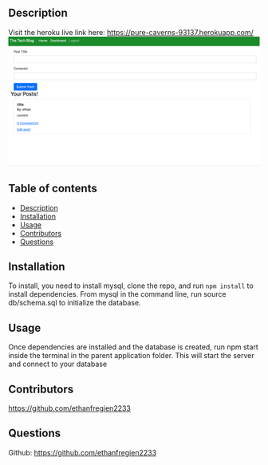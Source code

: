 ## Description
  Visit the heroku live link here: https://pure-caverns-93137.herokuapp.com/
  <img src="srn.png">
  ## Table of contents
  * [Description](#description)
  * [Installation](#installation)
  * [Usage](#usage)
  * [Contributors](#contributors)
  * [Questions](#questions)

  ## Installation
  To install, you need to install mysql, clone the repo, and run `npm install` to install dependencies. From mysql in the command line, run source db/schema.sql to initialize the database.

  ## Usage
  Once dependencies are installed and the database is created, run npm start inside the terminal in the parent application folder. This will start the server and connect to your database


  ## Contributors
https://github.com/ethanfregien2233

  

  ## Questions
  Github: https://github.com/ethanfregien2233 </br>
  